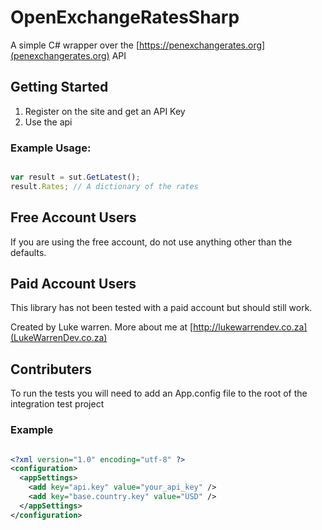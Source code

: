 # OpenExchangeRatesSharp

A simple C# wrapper over the [https://penexchangerates.org](penexchangerates.org) API

## Getting Started

1. Register on the site and get an API Key
2. Use the api

### Example Usage:

```javascript

var result = sut.GetLatest();
result.Rates; // A dictionary of the rates

```

## Free Account Users

If you are using the free account, do not use anything other than the defaults.


## Paid Account Users

This library has not been tested with a paid account but should still work.

Created by Luke warren. More about me at [http://lukewarrendev.co.za](LukeWarrenDev.co.za)

## Contributers

To run the tests you will need to add an App.config file to the root of the integration test project

### Example

```xml

<?xml version="1.0" encoding="utf-8" ?>
<configuration>
  <appSettings>
    <add key="api.key" value="your_api_key" />
    <add key="base.country.key" value="USD" />
  </appSettings>
</configuration>

```


